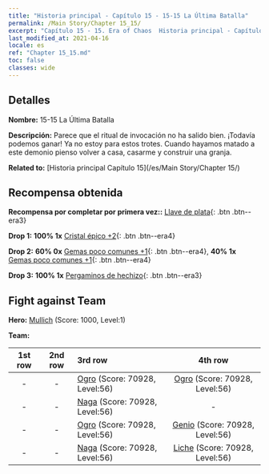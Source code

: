 ```yaml
---
title: "Historia principal - Capítulo 15 - 15-15 La Última Batalla"
permalink: /Main Story/Chapter 15_15/
excerpt: "Capítulo 15 - 15. Era of Chaos  Historia principal - Capítulo 15_15. 15-15 La Última Batalla"
last_modified_at: 2021-04-16
locale: es
ref: "Chapter 15_15.md"
toc: false
classes: wide
---
```


## Detalles

 **Nombre:** 15-15 La Última Batalla

 **Descripción:** Parece que el ritual de invocación no ha salido bien. ¡Todavía podemos ganar! Ya no estoy para estos trotes. Cuando hayamos matado a este demonio pienso volver a casa, casarme y construir una granja.

 **Related to:** [Historia principal Capítulo 15](/es/Main Story/Chapter 15/)

## Recompensa obtenida

 **Recompensa por completar por primera vez::** [Llave de plata](/es/Items/con_693/){: .btn .btn--era3}

 **Drop 1:** **100% 1x** [Cristal épico +2](/es/Items/mat_52/){: .btn .btn--era4}

 **Drop 2:** **60% 0x** [Gemas poco comunes +1](/es/Items/mat_44/){: .btn .btn--era4}, **40% 1x** [Gemas poco comunes +1](/es/Items/mat_44/){: .btn .btn--era4}

 **Drop 3:** **100% 1x** [Pergaminos de hechizo](/es/Items/con_694/){: .btn .btn--era3}


## Fight against Team
 **Hero:** [Mullich](/es/heroes/Mullich/) (Score: 1000, Level:1)

 **Team:**


  | 1st row | 2nd row | 3rd row | 4th row |
  |:----:|:----:|:----|:----:|
  | - | - | [Ogro](/es/units/Ogre/) (Score: 70928, Level:56)  | [Ogro](/es/units/Ogre/) (Score: 70928, Level:56)  |
  | - | - | [Naga](/es/units/Naga/) (Score: 70928, Level:56)  | - |
  | - | - | [Ogro](/es/units/Ogre/) (Score: 70928, Level:56)  | [Genio](/es/units/Genie/) (Score: 70928, Level:56)  |
  | - | - | [Naga](/es/units/Naga/) (Score: 70928, Level:56)  | [Liche](/es/units/Lich/) (Score: 70928, Level:56)  |


